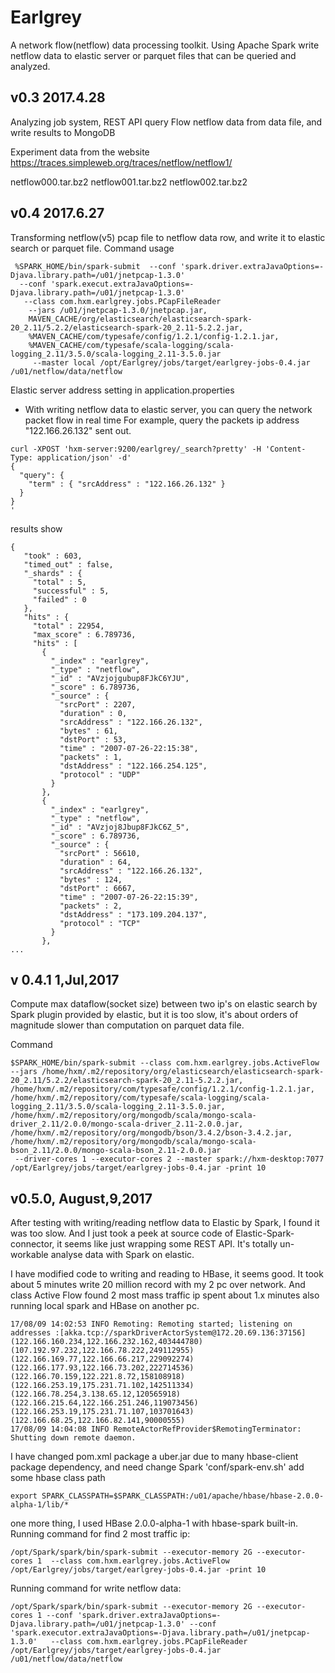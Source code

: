 # Earlgrey

A network flow(netflow) data processing toolkit.
Using Apache Spark write netflow data to elastic server or parquet files that can be queried and analyzed.

## v0.3 2017.4.28
Analyzing job system, REST API
query Flow netflow data from data file, and write results to MongoDB

Experiment  data from the website
https://traces.simpleweb.org/traces/netflow/netflow1/

netflow000.tar.bz2
netflow001.tar.bz2
netflow002.tar.bz2

## v0.4 2017.6.27
Transforming netflow(v5) pcap file to netflow data row, and write it to elastic search or parquet file.
Command usage
```console
 %SPARK_HOME/bin/spark-submit  --conf 'spark.driver.extraJavaOptions=-Djava.library.path=/u01/jnetpcap-1.3.0'
  --conf 'spark.execut.extraJavaOptions=-Djava.library.path=/u01/jnetpcap-1.3.0'
   --class com.hxm.earlgrey.jobs.PCapFileReader
    --jars /u01/jnetpcap-1.3.0/jnetpcap.jar,
    MAVEN_CACHE/org/elasticsearch/elasticsearch-spark-20_2.11/5.2.2/elasticsearch-spark-20_2.11-5.2.2.jar,
    %MAVEN_CACHE/com/typesafe/config/1.2.1/config-1.2.1.jar,
    %MAVEN_CACHE/com/typesafe/scala-logging/scala-logging_2.11/3.5.0/scala-logging_2.11-3.5.0.jar
     --master local /opt/Earlgrey/jobs/target/earlgrey-jobs-0.4.jar /u01/netflow/data/netflow

```
Elastic server address setting in  application.properties

* With writing netflow data to elastic server, you can query the network packet flow in real time
 For example, query the packets ip address "122.166.26.132" sent out.
 ```console
 curl -XPOST 'hxm-server:9200/earlgrey/_search?pretty' -H 'Content-Type: application/json' -d'
 {
   "query": {
     "term" : { "srcAddress" : "122.166.26.132" }
   }
 }
 '
 ```
 results show
 ```console
 {
    "took" : 603,
    "timed_out" : false,
    "_shards" : {
      "total" : 5,
      "successful" : 5,
      "failed" : 0
    },
    "hits" : {
      "total" : 22954,
      "max_score" : 6.789736,
      "hits" : [
        {
          "_index" : "earlgrey",
          "_type" : "netflow",
          "_id" : "AVzjojgubup8FJkC6YJU",
          "_score" : 6.789736,
          "_source" : {
            "srcPort" : 2207,
            "duration" : 0,
            "srcAddress" : "122.166.26.132",
            "bytes" : 61,
            "dstPort" : 53,
            "time" : "2007-07-26-22:15:38",
            "packets" : 1,
            "dstAddress" : "122.166.254.125",
            "protocol" : "UDP"
          }
        },
        {
          "_index" : "earlgrey",
          "_type" : "netflow",
          "_id" : "AVzjoj8Jbup8FJkC6Z_5",
          "_score" : 6.789736,
          "_source" : {
            "srcPort" : 56610,
            "duration" : 64,
            "srcAddress" : "122.166.26.132",
            "bytes" : 124,
            "dstPort" : 6667,
            "time" : "2007-07-26-22:15:39",
            "packets" : 2,
            "dstAddress" : "173.109.204.137",
            "protocol" : "TCP"
          }
        },
...
 ```
 
 ## v 0.4.1 1,Jul,2017
 Compute max dataflow(socket size) between two ip's on elastic search by Spark plugin provided by elastic,
 but it is too slow, it's about orders of magnitude slower than computation on parquet data file.
 
 Command
 ```console
 $SPARK_HOME/bin/spark-submit --class com.hxm.earlgrey.jobs.ActiveFlow --jars /home/hxm/.m2/repository/org/elasticsearch/elasticsearch-spark-20_2.11/5.2.2/elasticsearch-spark-20_2.11-5.2.2.jar,
 /home/hxm/.m2/repository/com/typesafe/config/1.2.1/config-1.2.1.jar,
 /home/hxm/.m2/repository/com/typesafe/scala-logging/scala-logging_2.11/3.5.0/scala-logging_2.11-3.5.0.jar,
 /home/hxm/.m2/repository/org/mongodb/scala/mongo-scala-driver_2.11/2.0.0/mongo-scala-driver_2.11-2.0.0.jar,
 /home/hxm/.m2/repository/org/mongodb/bson/3.4.2/bson-3.4.2.jar,
 /home/hxm/.m2/repository/org/mongodb/scala/mongo-scala-bson_2.11/2.0.0/mongo-scala-bson_2.11-2.0.0.jar
  --driver-cores 1 --executor-cores 2 --master spark://hxm-desktop:7077 /opt/Earlgrey/jobs/target/earlgrey-jobs-0.4.jar -print 10
 ```
 
 ## v0.5.0, August,9,2017
 After testing with writing/reading netflow data to Elastic by Spark, I found it was too slow. And I just took a peek at source code
 of Elastic-Spark-connector, it seems like just wrapping some REST API. It's totally un-workable analyse data with Spark on elastic.
 
 I have modified code to writing and reading to HBase, it seems good. It took about 5 minutes write 20 million record with my 2 pc over network. 
 And class Active Flow found 2 most mass traffic ip spent about 1.x minutes also running local spark and HBase on another pc.
 
```console
17/08/09 14:02:53 INFO Remoting: Remoting started; listening on addresses :[akka.tcp://sparkDriverActorSystem@172.20.69.136:37156]
(122.166.160.234,122.166.232.162,403444780)                                     
(107.192.97.232,122.166.78.222,249112955)
(122.166.169.77,122.166.66.217,229092274)
(122.166.177.93,122.166.73.202,222714536)
(122.166.70.159,122.221.8.72,158108918)
(122.166.253.19,175.231.71.102,142511334)
(122.166.78.254,3.138.65.12,120565918)
(122.166.215.64,122.166.251.246,119073456)
(122.166.253.19,175.231.71.107,103701643)
(122.166.68.25,122.166.82.141,90000555)
17/08/09 14:04:08 INFO RemoteActorRefProvider$RemotingTerminator: Shutting down remote daemon.
```
I have changed pom.xml package a uber.jar due to many hbase-client package dependency, and need change Spark 'conf/spark-env.sh'
add some hbase class path
```console
export SPARK_CLASSPATH=$SPARK_CLASSPATH:/u01/apache/hbase/hbase-2.0.0-alpha-1/lib/*
```
one more thing, I used HBase 2.0.0-alpha-1 with hbase-spark built-in.  
Running command for find 2 most traffic ip:
```console
/opt/Spark/spark/bin/spark-submit --executor-memory 2G --executor-cores 1  --class com.hxm.earlgrey.jobs.ActiveFlow    /opt/Earlgrey/jobs/target/earlgrey-jobs-0.4.jar -print 10
```
Running command for write netflow data:
```console
/opt/Spark/spark/bin/spark-submit --executor-memory 2G --executor-cores 1 --conf 'spark.driver.extraJavaOptions=-Djava.library.path=/u01/jnetpcap-1.3.0' --conf 'spark.executor.extraJavaOptions=-Djava.library.path=/u01/jnetpcap-1.3.0'   --class com.hxm.earlgrey.jobs.PCapFileReader   /opt/Earlgrey/jobs/target/earlgrey-jobs-0.4.jar /u01/netflow/data/netflow
```